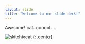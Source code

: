 ```yaml
---
layout: slide
title: "Welcome to our slide deck!"
---
```


Awesome! cat.. cooool ....

![skitchtocat](https://octodex.github.com/images/skitchtocat.png)
{: .center}
